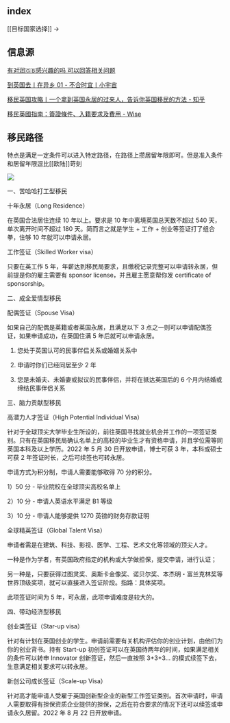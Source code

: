 
## index

[[目标国家选择]] ->

## 信息源

[有对润🇬🇧感兴趣的吗 可以回答相关问题](https://www.douban.com/group/topic/275897152/?_i=7118061WKkMmf5)

[到英国去丨在异乡 01 - 不合时宜丨小宇宙 ](https://www.xiaoyuzhoufm.com/episode/637f73007105b234344c0f3f)

[移民英国攻略丨一个拿到英国永居的过来人，告诉你英国移民的方法 - 知乎](https://zhuanlan.zhihu.com/p/499282311)

[移民英國指南：簽證條件、入籍要求及費用 - Wise](https://wise.com/zh-hk/blog/moving-to-united-kingdom-visa)

## 移民路径

特点是满足一定条件可以进入特定路径，在路径上攒居留年限即可。但是准入条件和居留年限逗比[[欧陆]]苛刻

![](https://picture-guan.oss-cn-hangzhou.aliyuncs.com/20230826194753.png)



一、苦哈哈打工型移民

十年永居（Long Residence）

在英国合法居住连续 10 年以上。要求是 10 年中离境英国总天数不超过 540 天，单次离开时间不超过 180 天。简而言之就是学生 + 工作 + 创业等签证打了组合拳，住够 10 年就可以申请永居。

工作签证（Skilled Worker visa）

只要在英工作 5 年，年薪达到移民局要求，且缴税记录完整可以申请转永居，但前提是你的雇主需要有 sponsor license，并且雇主愿意帮你发 certificate of sponsorship。



二、成全爱情型移民

配偶签证（Spouse Visa）

如果自己的配偶是英籍或者英国永居，且满足以下 3 点之一则可以申请配偶签证，如果申请成功，在英国住满 5 年后就可以申请永居。

1) 您处于英国认可的民事伴侣关系或婚姻关系中

2) 申请时你们已经同居至少 2 年

3) 您是未婚夫、未婚妻或拟议的民事伴侣，并将在抵达英国后的 6 个月内结婚或缔结民事伴侣关系



三、脑力贡献型移民

高潜力人才签证（High Potential Individual Visa）

针对于全球顶尖大学毕业生所设的，前往英国寻找就业机会并工作的一项签证类别。只有在英国移民局确认名单上的高校的毕业生才有资格申请，并且学位需等同英国本科及以上学历。2022 年 5 月 30 日开放申请，博士可获 3 年，本科或硕士可获 2 年签证时长，之后可续签也可转永居。

申请方式为积分制，申请人需要能够取得 70 分的积分。

1）50 分 - 毕业院校在全球顶尖高校名单上

2）10 分 - 申请人英语水平满足 B1 等级

3）10 分 - 申请人能够提供 1270 英镑的财务存款证明



全球精英签证（Global Talent Visa）

申请者需是在建筑、科技、影视、医学、工程、艺术文化等领域的顶尖人才。

一种是作为学者，有英国政府指定的机构或大学做担保，提交申请，进行认证；

另一种是，只要获得过图灵奖、奥斯卡金像奖、诺贝尔奖、本杰明・富兰克林奖等世界顶级奖项，就可以直接进入签证阶段。指路：具体奖项。

此项签证时间为 5 年，可永居，此项申请难度是较大的。



四、带动经济型移民

创业类签证（Star-up visa）

针对有计划在英国创业的学生。申请前需要有关机构评估你的创业计划，由他们为你的创业背书。持有 Start-up 初创签证可以在英国待两年的时间，如果满足相关的条件可以转申 Innovator 创新签证，然后一直按照 3+3+3… 的模式续签下去，生意满足相关要求可以转永居。

新创公司成长签证（Scale-up Visa）

针对高才能申请人受雇于英国创新型企业的新型工作签证类别。首次申请时，申请人需要取得有担保资质企业提供的担保，之后在符合要求的情况下还可以续签或申请永久居留。2022 年 8 月 22 日开放申请。